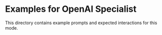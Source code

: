 # Examples for OpenAI Specialist

This directory contains example prompts and expected interactions for this mode.